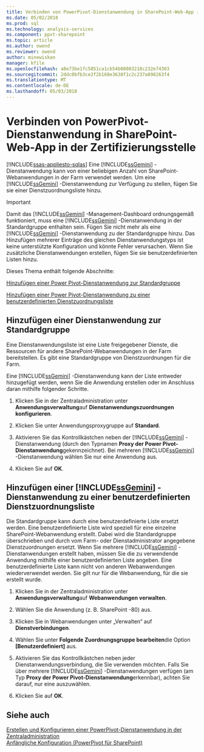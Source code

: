 ```yaml
---
title: Verbinden von PowerPivot-Dienstanwendung in SharePoint-Web-App in der Zertifizierungsstelle | Microsoft Docs
ms.date: 05/02/2018
ms.prod: sql
ms.technology: analysis-services
ms.component: ppvt-sharepoint
ms.topic: article
ms.author: owend
ms.reviewer: owend
author: minewiskan
manager: kfile
ms.openlocfilehash: a8e73be1fc5851ca1cb54b08083218c232e74303
ms.sourcegitcommit: 2ddc0bfb3ce2f2b160e3638f1c2c237a898263f4
ms.translationtype: MT
ms.contentlocale: de-DE
ms.lasthandoff: 05/03/2018
---
```

# <a name="connect-power-pivot-service-app-to-sharepoint-web-app-in-ca"></a>Verbinden von PowerPivot-Dienstanwendung in SharePoint-Web-App in der Zertifizierungsstelle
[!INCLUDE[ssas-appliesto-sqlas](../../includes/ssas-appliesto-sqlas.md)]
  Eine [!INCLUDE[ssGemini](../../includes/ssgemini-md.md)] -Dienstanwendung kann von einer beliebigen Anzahl von SharePoint-Webanwendungen in der Farm verwendet werden. Um eine [!INCLUDE[ssGemini](../../includes/ssgemini-md.md)] -Dienstanwendung zur Verfügung zu stellen, fügen Sie sie einer Dienstzuordnungsliste hinzu.  
  
> [!IMPORTANT]  
>  Damit das [!INCLUDE[ssGemini](../../includes/ssgemini-md.md)] -Management-Dashboard ordnungsgemäß funktioniert, muss eine [!INCLUDE[ssGemini](../../includes/ssgemini-md.md)] -Dienstanwendung in der Standardgruppe enthalten sein. Fügen Sie nicht mehr als eine [!INCLUDE[ssGemini](../../includes/ssgemini-md.md)] -Dienstanwendung zu der Standardgruppe hinzu. Das Hinzufügen mehrerer Einträge des gleichen Dienstanwendungstyps ist keine unterstützte Konfiguration und könnte Fehler verursachen. Wenn Sie zusätzliche Dienstanwendungen erstellen, fügen Sie sie benutzerdefinierten Listen hinzu.  
  
 Dieses Thema enthält folgende Abschnitte:  
  
 [Hinzufügen einer Power Pivot-Dienstanwendung zur Standardgruppe](#default)  
  
 [Hinzufügen einer Power Pivot-Dienstanwendung zu einer benutzerdefinierten Dienstzuordnungsliste](#custom)  
  
##  <a name="default"></a> Hinzufügen einer Dienstanwendung zur Standardgruppe  
 Eine Dienstanwendungsliste ist eine Liste freigegebener Dienste, die Ressourcen für andere SharePoint-Webanwendungen in der Farm bereitstellen. Es gibt eine Standardgruppe von Dienstzuordnungen für die Farm.  
  
 Eine [!INCLUDE[ssGemini](../../includes/ssgemini-md.md)] -Dienstanwendung kann der Liste entweder hinzugefügt werden, wenn Sie die Anwendung erstellen oder im Anschluss daran mithilfe folgender Schritte.  
  
1.  Klicken Sie in der Zentraladministration unter **Anwendungsverwaltung**auf **Dienstanwendungszuordnungen konfigurieren**.  
  
2.  Klicken Sie unter Anwendungsproxygruppe auf **Standard**.  
  
3.  Aktivieren Sie das Kontrollkästchen neben der [!INCLUDE[ssGemini](../../includes/ssgemini-md.md)] -Dienstanwendung (durch den Typnamen **Proxy der Power Pivot-Dienstanwendung**gekennzeichnet). Bei mehreren [!INCLUDE[ssGemini](../../includes/ssgemini-md.md)] -Dienstanwendung wählen Sie nur eine Anwendung aus.  
  
4.  Klicken Sie auf **OK**.  
  
##  <a name="custom"></a> Hinzufügen einer [!INCLUDE[ssGemini](../../includes/ssgemini-md.md)] -Dienstanwendung zu einer benutzerdefinierten Dienstzuordnungsliste  
 Die Standardgruppe kann durch eine benutzerdefinierte Liste ersetzt werden. Eine benutzerdefinierte Liste wird speziell für eine einzelne SharePoint-Webanwendung erstellt. Dabei wird die Standardgruppe überschrieben und durch vom Farm- oder Dienstadministrator angegebene Dienstzuordnungen ersetzt. Wenn Sie mehrere [!INCLUDE[ssGemini](../../includes/ssgemini-md.md)] -Dienstanwendungen erstellt haben, müssen Sie die zu verwendende Anwendung mithilfe einer benutzerdefinierten Liste angeben. Eine benutzerdefinierte Liste kann nicht von anderen Webanwendungen wiederverwendet werden. Sie gilt nur für die Webanwendung, für die sie erstellt wurde.  
  
1.  Klicken Sie in der Zentraladministration unter **Anwendungsverwaltung**auf **Webanwendungen verwalten**.  
  
2.  Wählen Sie die Anwendung (z. B. SharePoint -80) aus.  
  
3.  Klicken Sie in Webanwendungen unter „Verwalten“ auf **Dienstverbindungen**.  
  
4.  Wählen Sie unter **Folgende Zuordnungsgruppe bearbeiten**die Option **[Benutzerdefiniert]** aus.  
  
5.  Aktivieren Sie das Kontrollkästchen neben jeder Dienstanwendungsverbindung, die Sie verwenden möchten. Falls Sie über mehrere [!INCLUDE[ssGemini](../../includes/ssgemini-md.md)] -Dienstanwendungen verfügen (am Typ **Proxy der Power Pivot-Dienstanwendung**erkennbar), achten Sie darauf, nur eine auszuwählen.  
  
6.  Klicken Sie auf **OK**.  
  
## <a name="see-also"></a>Siehe auch  
 [Erstellen und Konfigurieren einer PowerPivot-Dienstanwendung in der Zentraladministration](../../analysis-services/power-pivot-sharepoint/create-and-configure-power-pivot-service-application-in-ca.md)   
 [Anfängliche Konfiguration (PowerPivot für SharePoint)](http://msdn.microsoft.com/en-us/3a0ec2eb-017a-40db-b8d4-8aa8f4cdc146)  
  
  
